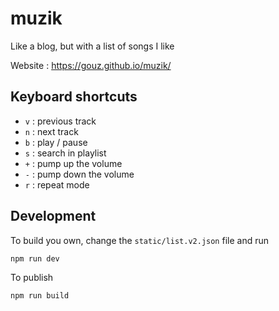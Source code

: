 # muzik

Like a blog, but with a list of songs I like

Website : https://gouz.github.io/muzik/

## Keyboard shortcuts

- `v` : previous track
- `n` : next track
- `b` : play / pause
- `s` : search in playlist
- `+` : pump up the volume
- `-` : pump down the volume
- `r` : repeat mode

## Development

To build you own, change the `static/list.v2.json` file and run

```sh
npm run dev
```

To publish

```sh
npm run build
```

